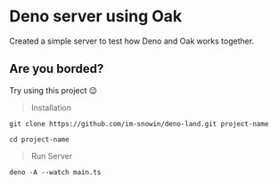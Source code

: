 # Deno server using Oak
Created a simple server to test how Deno and Oak works together.

## Are you borded?
Try using this project 😉

> Installation
```
git clone https://github.com/im-snowin/deno-land.git project-name

cd project-name
```

> Run Server
```
deno -A --watch main.ts
```

